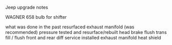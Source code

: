Jeep upgrade notes

WAGNER 658 bulb for shifter

what was done in the past
resurfaced exhaust manifold (was recommended)
pressure tested and resurface/rebuilt head
brake flush
trans fill / flush 
front and rear diff service 
installed exhaust manifold heat shield 
